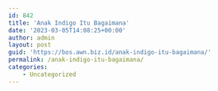 ```yaml
---
id: 842
title: 'Anak Indigo Itu Bagaimana'
date: '2023-03-05T14:08:25+00:00'
author: admin
layout: post
guid: 'https://bos.awn.biz.id/anak-indigo-itu-bagaimana/'
permalink: /anak-indigo-itu-bagaimana/
categories:
    - Uncategorized
---
```


